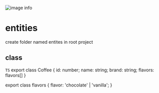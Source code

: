 ![image info](https://sethphat.com/wp-content/uploads/2020/04/063437b9ea.jpg)

# entities 
create folder named entites in root project
## class
``TS``
export class Coffee {
    id: number;
    name: string;
    brand: string;
    flavors: flavors[]
}

export class flavors {
    flavor: 'chocolate' | 'vanilla';
}